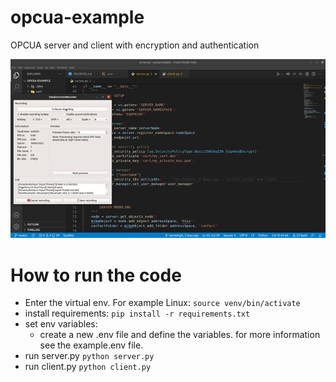 # opcua-example
OPCUA server and client with encryption and authentication

![output-gif](img/opcua-output.gif)

# How to run the code
- Enter the virtual env. For example Linux:
        `source venv/bin/activate`
- install requirements:
        `pip install -r requirements.txt`
- set env variables:
    - create a new .env file and define the variables. for more information see the example.env file.
- run server.py
        `python server.py`
- run client.py
        `python client.py`
